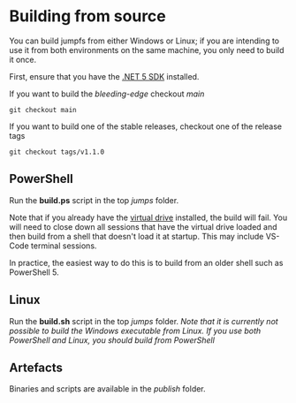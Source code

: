 # Building from source

You can build jumpfs from either Windows or Linux; if you are intending to use it from both environments on the same machine, you only need to build it once.


First, ensure that you have the [.NET 5 SDK](https://dotnet.microsoft.com/download/dotnet/5.0) installed.


If you want to build the *bleeding-edge* checkout *main*

`git checkout main`

If you want to build one of the stable releases, checkout one of the release tags

`git checkout tags/v1.1.0`

## PowerShell
Run the **build.ps** script in the top *jumps* folder.

Note that if you already have the [virtual drive](psdrive.md) installed, the build will fail. You will need to close down all sessions that have the virtual drive loaded and then build from a shell that doesn't load it at startup. This may include VS-Code terminal sessions.

In practice, the easiest way to do this is to build from an older shell such as PowerShell 5.

## Linux
Run the **build.sh** script in the top *jumps* folder.
*Note that it is currently not possible to build the Windows executable from Linux.  If you use both PowerShell and Linux, you should build from PowerShell* 


## Artefacts

Binaries and scripts are available in the *publish* folder.



